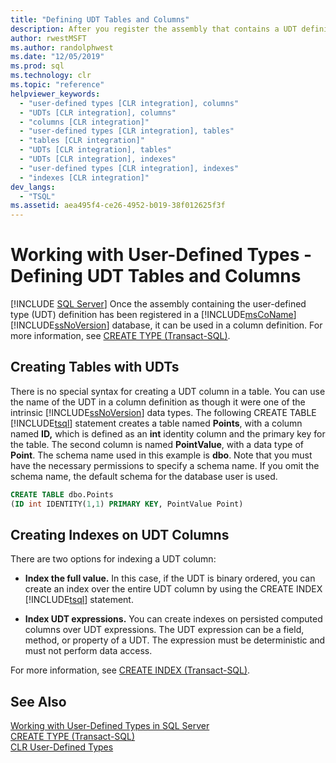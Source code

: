 ```yaml
---
title: "Defining UDT Tables and Columns"
description: After you register the assembly that contains a UDT definition, you can use it in a column definition.
author: rwestMSFT
ms.author: randolphwest
ms.date: "12/05/2019"
ms.prod: sql
ms.technology: clr
ms.topic: "reference"
helpviewer_keywords:
  - "user-defined types [CLR integration], columns"
  - "UDTs [CLR integration], columns"
  - "columns [CLR integration]"
  - "user-defined types [CLR integration], tables"
  - "tables [CLR integration]"
  - "UDTs [CLR integration], tables"
  - "UDTs [CLR integration], indexes"
  - "user-defined types [CLR integration], indexes"
  - "indexes [CLR integration]"
dev_langs:
  - "TSQL"
ms.assetid: aea495f4-ce26-4952-b019-38f012625f3f
---
```

# Working with User-Defined Types - Defining UDT Tables and Columns
 [!INCLUDE [SQL Server](../../includes/applies-to-version/sqlserver.md)]
  Once the assembly containing the user-defined type (UDT) definition has been registered in a [!INCLUDE[msCoName](../../includes/msconame-md.md)] [!INCLUDE[ssNoVersion](../../includes/ssnoversion-md.md)] database, it can be used in a column definition. For more information, see [CREATE TYPE (Transact-SQL)](../../t-sql/statements/create-type-transact-sql.md).  
  
## Creating Tables with UDTs  
 There is no special syntax for creating a UDT column in a table. You can use the name of the UDT in a column definition as though it were one of the intrinsic [!INCLUDE[ssNoVersion](../../includes/ssnoversion-md.md)] data types. The following CREATE TABLE [!INCLUDE[tsql](../../includes/tsql-md.md)] statement creates a table named **Points**, with a column named **ID,** which is defined as an **int** identity column and the primary key for the table. The second column is named **PointValue**, with a data type of **Point**. The schema name used in this example is **dbo**. Note that you must have the necessary permissions to specify a schema name. If you omit the schema name, the default schema for the database user is used.  
  
```sql  
CREATE TABLE dbo.Points   
(ID int IDENTITY(1,1) PRIMARY KEY, PointValue Point)  
```  
  
## Creating Indexes on UDT Columns  
 There are two options for indexing a UDT column:  
  
-   **Index the full value.** In this case, if the UDT is binary ordered, you can create an index over the entire UDT column by using the CREATE INDEX [!INCLUDE[tsql](../../includes/tsql-md.md)] statement.  
  
-   **Index UDT expressions.** You can create indexes on persisted computed columns over UDT expressions. The UDT expression can be a field, method, or property of a UDT. The expression must be deterministic and must not perform data access.  
  
 For more information, see [CREATE INDEX &#40;Transact-SQL&#41;](../../t-sql/statements/create-index-transact-sql.md).  
  
## See Also  
 [Working with User-Defined Types in SQL Server](../../relational-databases/clr-integration-database-objects-user-defined-types/working-with-user-defined-types-in-sql-server.md)     
 [CREATE TYPE (Transact-SQL)](../../t-sql/statements/create-type-transact-sql.md)     
 [CLR User-Defined Types](../../relational-databases/clr-integration-database-objects-user-defined-types/clr-user-defined-types.md)     
